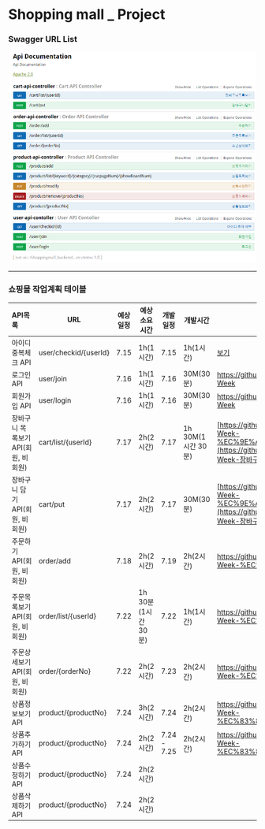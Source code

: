 # Shopping mall _ Project



### Swagger URL List

![swagger_url_list.PNG](https://github.com/Yujaehyeong/shoppingmall_1/blob/master/3week/swagger_url_list.PNG?raw=true)



------



### 쇼핑몰 작업계획 테이블

| API목록                             | URL                   | 예상일정 | 예상소요시간        | 개발일정    | 개발시간           | 작업결과서                                                   |
| :---------------------------------- | --------------------- | -------- | ------------------- | ----------- | ------------------ | ------------------------------------------------------------ |
| 아이디 중복체크 API                 | user/checkid/{userId} | 7.15     | 1h(1시간)           | 7.15        | 1h(1시간)          | [보기](<https://github.com/Yujaehyeong/shoppingmall_1/wiki/3-Week>)  |
| 로그인 API                          | user/join             | 7.16     | 1h(1시간)           | 7.16        | 30M(30분)          | https://github.com/Yujaehyeong/shoppingmall_1/wiki/3-Week    |
| 회원가입 API                        | user/login            | 7.16     | 1h(1시간)           | 7.16        | 30M(30분)          | https://github.com/Yujaehyeong/shoppingmall_1/wiki/3-Week    |
| 장바구니 목록보기 API(회원, 비회원) | cart/list/{userId}    | 7.17     | 2h(2시간)           | 7.17        | 1h 30M(1시간 30분) | [https://github.com/Yujaehyeong/shoppingmall_1/wiki/3-Week-%EC%9E%A5%EB%B0%94%EA%B5%AC%EB%8B%88](https://github.com/Yujaehyeong/shoppingmall_1/wiki/3-Week-장바구니) |
| 장바구니 담기 API(회원, 비회원)     | cart/put              | 7.17     | 2h(2시간)           | 7.17        | 30M(30분)          | [https://github.com/Yujaehyeong/shoppingmall_1/wiki/3-Week-%EC%9E%A5%EB%B0%94%EA%B5%AC%EB%8B%88](https://github.com/Yujaehyeong/shoppingmall_1/wiki/3-Week-장바구니) |
| 주문하기 API(회원, 비회원)          | order/add             | 7.18     | 2h(2시간)           | 7.19        | 2h(2시간)          | https://github.com/Yujaehyeong/shoppingmall_1/wiki/3-Week-%EC%A3%BC%EB%AC%B8 |
| 주문목록보기 API(회원, 비회원)      | order/list/{userId}   | 7.22     | 1h 30분(1시간 30분) | 7.22        | 1h(1시간)          | https://github.com/Yujaehyeong/shoppingmall_1/wiki/3-Week-%EC%A3%BC%EB%AC%B8 |
| 주문상세보기 API(회원, 비회원)      | order/{orderNo}       | 7.22     | 2h(2시간)           | 7.23        | 2h(2시간)          | https://github.com/Yujaehyeong/shoppingmall_1/wiki/3-Week-%EC%A3%BC%EB%AC%B8 |
| 상품정보보기 API                    | product/{productNo}   | 7.24     | 3h(2시간)           | 7.24        | 2h(2시간)          |                https://github.com/Yujaehyeong/shoppingmall_1/wiki/4-Week-%EC%83%81%ED%92%88%EA%B4%80%EB%A6%AC                                              |
| 상품추가하기API                     | product/{productNo}   | 7.24     | 2h(2시간)           | 7.24 - 7.25 | 2h(2시간)          |                                           https://github.com/Yujaehyeong/shoppingmall_1/wiki/4-Week-%EC%83%81%ED%92%88%EA%B4%80%EB%A6%AC                   |
| 상품수정하기API                     | product/{productNo}   | 7.24     | 2h(2시간)           |             |                    |                                                              |
| 상품삭제하기API                     | product/{productNo}   | 7.24     | 2h(2시간)           |             |                    |                                                              |

